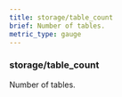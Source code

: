 ```yaml
---
title: storage/table_count
brief: Number of tables.
metric_type: gauge
---
```

### storage/table_count

Number of tables.